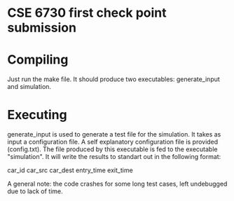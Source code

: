 CSE 6730 first check point submission
=======================

Compiling
======

Just run the make file. It should produce two executables: generate_input and simulation. 

Executing
======

generate_input is used to generate a test file for the simulation. It takes as input a configuration file. A self explanatory configuration file is provided (config.txt). The file produced by this executable is fed to the executable "simulation". It will write the results to standart out in the following format: 

car_id	car_src	car_dest	entry_time	exit_time

A general note: the code crashes for some long test cases, left undebugged due to lack of time. 